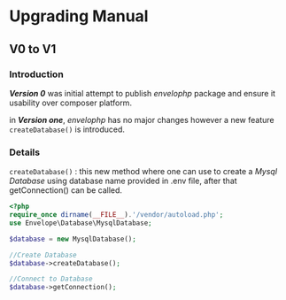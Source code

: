 # Upgrading Manual

## V0 to V1
### Introduction
__*Version 0*__ was initial attempt to publish _envelophp_ package and ensure it usability over composer platform.

in __*Version one*__, _envelophp_ has no major changes however a new feature `createDatabase()` is introduced.

### Details
`createDatabase()` :
this new method where one can use to create a *Mysql Database* using database name provided in .env file, after that getConnection() can be called. 

```php
<?php
require_once dirname(__FILE__).'/vendor/autoload.php';
use Envelope\Database\MysqlDatabase;

$database = new MysqlDatabase();

//Create Database
$database->createDatabase();

//Connect to Database
$database->getConnection();
```